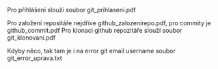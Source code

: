 Pro přihlášení slouží soubor git_prihlaseni.pdf

Pro založení repositáře nejdříve github_zalozenirepo.pdf, pro commity je github_commit.pdf
Pro klonaci github repozitáře slouží soubor git_klonovani.pdf

Kdyby něco, tak tam je i na error git email username soubor git_error_uprava.txt
